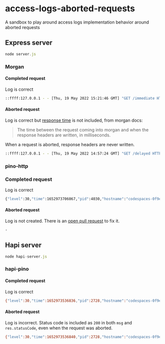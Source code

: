 # access-logs-aborted-requests
A sandbox to play around access logs implementation behavior around aborted requests

## Express server

```js
node server.js
```

### Morgan

#### Completed request

Log is correct

```bash
::ffff:127.0.0.1 - - [Thu, 19 May 2022 15:21:46 GMT] "GET /immediate HTTP/1.1" 500 18 "-" "-"
```

#### Aborted request

Log is correct but [response time](https://github.com/expressjs/morgan#response-timedigits) is not included, from morgan docs:

> The time between the request coming into morgan and when the response headers are written, in milliseconds.

When a request is aborted, response headers are never written.

```bash
::ffff:127.0.0.1 - - [Thu, 19 May 2022 14:57:24 GMT] "GET /delayed HTTP/1.1" - - "-" "-"
```

### pino-http

### Completed request

Log is correct

```bash
{"level":30,"time":1652973706067,"pid":4030,"hostname":"codespaces-0f9e76","req":{"id":2,"method":"GET","url":"/immediate","query":{},"params":{},"headers":{"host":"127.0.0.1:4000","connection":"close"},"remoteAddress":"::ffff:127.0.0.1","remotePort":43018},"res":{"statusCode":500,"headers":{"x-powered-by":"Express","content-type":"application/json; charset=utf-8","content-length":"18","etag":"W/\"12-+eLe/Is4e/DsYM51R9etEfeL+TE\""}},"err":{"type":"Error","message":"failed with status code 500","stack":"Error: failed with status code 500\n    at ServerResponse.onResFinished (/workspaces/access-logs-aborted-requests/node_modules/pino-http/logger.js:107:40)\n    at ServerResponse.emit (node:events:538:35)\n    at onFinish (node:_http_outgoing:830:10)\n    at callback (node:internal/streams/writable:552:21)\n    at afterWrite (node:internal/streams/writable:497:5)\n    at afterWriteTick (node:internal/streams/writable:484:10)\n    at processTicksAndRejections (node:internal/process/task_queues:82:21)"},"responseTime":4,"msg":"request errored"}
```

#### Aborted request

Log is not created. There is an [open pull request](https://github.com/pinojs/pino-http/pull/123) to fix it.

```bash
-
```

## Hapi server

```js
node hapi-server.js
```

### hapi-pino

#### Completed request

Log is correct

```bash
{"level":30,"time":1652973536836,"pid":2728,"hostname":"codespaces-0f9e76","req":{"id":"1652973536834:codespaces-0f9e76:2728:l3d5qt36:10003","method":"get","url":"/immediate","headers":{"host":"127.0.0.1:4000","connection":"close"},"remoteAddress":"127.0.0.1","remotePort":42740},"res":{"statusCode":500,"headers":{"content-type":"application/json; charset=utf-8","cache-control":"no-cache","content-length":18}},"responseTime":2,"msg":"[response] get /immediate 500 (2ms)"}
```

#### Aborted request

Log is incorrect. Status code is included as `200` in both `msg` and `res.statusCode`, even when the request was aborted.

```bash
{"level":30,"time":1652973536840,"pid":2728,"hostname":"codespaces-0f9e76","req":{"id":"1652973536834:codespaces-0f9e76:2728:l3d5qt36:10002","method":"get","url":"/delayed","headers":{"host":"127.0.0.1:4000","connection":"close"},"remoteAddress":"127.0.0.1","remotePort":42738},"res":{"statusCode":200,"headers":{}},"responseTime":6,"msg":"[response] get /delayed 200 (6ms)"}
```